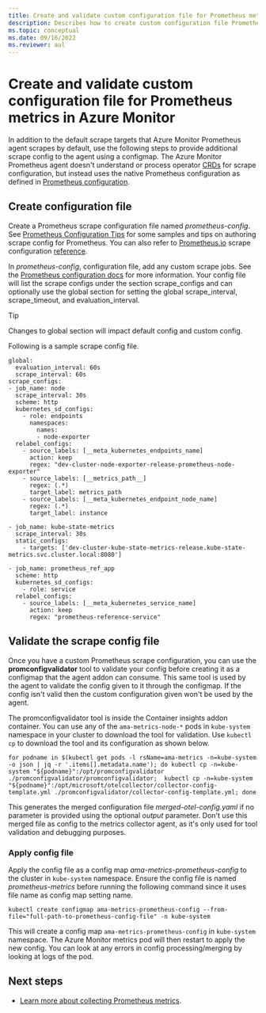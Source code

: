 ```yaml
---
title: Create and validate custom configuration file for Prometheus metrics in Azure Monitor
description: Describes how to create custom configuration file Prometheus metrics in Azure Monitor and use validation tool before applying to Kubernetes cluster.
ms.topic: conceptual
ms.date: 09/16/2022
ms.reviewer: aul
---
```


# Create and validate custom configuration file for Prometheus metrics in Azure Monitor

In addition to the default scrape targets that Azure Monitor Prometheus agent scrapes by default, use the following steps to provide additional scrape config to the agent using a configmap. The Azure Monitor Prometheus agent doesn't understand or process operator [CRDs](https://kubernetes.io/docs/concepts/extend-kubernetes/api-extension/custom-resources/) for scrape configuration, but instead uses the native Prometheus configuration as defined in [Prometheus configuration](https://prometheus.io/docs/prometheus/latest/configuration/configuration/#scrape_config).

## Create configuration file
Create a Prometheus scrape configuration file named *prometheus-config*. See [Prometheus Configuration Tips](https://github.com/Azure/prometheus-collector/blob/temp/documentation/otelcollector/docs/publicpreviewdocs/grace/custom-config-tips.md) for some samples and tips on authoring scrape config for Prometheus. You can also refer to [Prometheus.io](https://prometheus.io/) scrape configuration [reference](https://prometheus.io/docs/prometheus/latest/configuration/configuration/#scrape_config).

In *prometheus-config*, configuration file, add any custom scrape jobs. See the [Prometheus configuration docs](https://prometheus.io/docs/prometheus/latest/configuration/configuration/) for more information. Your config file will list the scrape configs under the section scrape_configs and can optionally use the global section for setting the global scrape_interval, scrape_timeout, and evaluation_interval. 

> [!TIP]
> Changes to global section will impact default config and custom config.

Following is a sample scrape config file.

```
global:
  evaluation_interval: 60s
  scrape_interval: 60s
scrape_configs:
- job_name: node
  scrape_interval: 30s
  scheme: http
  kubernetes_sd_configs:
    - role: endpoints
      namespaces:
        names:
        - node-exporter
  relabel_configs:
    - source_labels: [__meta_kubernetes_endpoints_name]
      action: keep
      regex: "dev-cluster-node-exporter-release-prometheus-node-exporter"
    - source_labels: [__metrics_path__]
      regex: (.*)
      target_label: metrics_path
    - source_labels: [__meta_kubernetes_endpoint_node_name]
      regex: (.*)
      target_label: instance

- job_name: kube-state-metrics
  scrape_interval: 30s
  static_configs:
    - targets: ['dev-cluster-kube-state-metrics-release.kube-state-metrics.svc.cluster.local:8080']
    
- job_name: prometheus_ref_app
  scheme: http
  kubernetes_sd_configs:
    - role: service
  relabel_configs:
    - source_labels: [__meta_kubernetes_service_name]
      action: keep
      regex: "prometheus-reference-service"
```

## Validate the scrape config file

Once you have a custom Prometheus scrape configuration, you can use the **promconfigvalidator** tool to validate your config before creating it as a configmap that the agent addon can consume. This same tool is used by the agent to validate the config given to it through the configmap. If the config isn't valid then the custom configuration given won't be used by the agent.

The promconfigvalidator tool is inside the Container insights addon container. You can use any of the `ama-metrics-node-*` pods in `kube-system` namespace in your cluster to download the tool for validation. Use `kubectl cp` to download the tool and its configuration as shown below.

```
for podname in $(kubectl get pods -l rsName=ama-metrics -n=kube-system -o json | jq -r '.items[].metadata.name'); do kubectl cp -n=kube-system "${podname}":/opt/promconfigvalidator ./promconfigvalidator/promconfigvalidator;  kubectl cp -n=kube-system "${podname}":/opt/microsoft/otelcollector/collector-config-template.yml ./promconfigvalidator/collector-config-template.yml; done
```

This generates the merged configuration file *merged-otel-config.yaml* if no parameter is provided using the optional *output* parameter. Don't use this merged file as config to the metrics collector agent, as it's only used for tool validation and debugging purposes.

### Apply config file
Apply the config file as a config map *ama-metrics-prometheus-config* to the cluster in `kube-system` namespace. Ensure the config file is named *prometheus-metrics* before running the following command since it uses file name as config map setting name.

```
kubectl create configmap ama-metrics-prometheus-config --from-file="full-path-to-prometheus-config-file" -n kube-system
```

This will create a config map `ama-metrics-prometheus-config` in `kube-system` namespace. The Azure Monitor metrics pod will then restart to apply the new config. You can look at any errors in config processing/merging by looking at logs of the pod.



## Next steps

- [Learn more about collecting Prometheus metrics](container-insights-prometheus.md).
